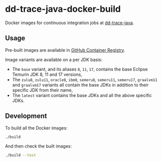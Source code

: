 
# dd-trace-java-docker-build

Docker images for continuous integration jobs at [dd-trace-java](https://github.com/datadog/dd-trace-java).

## Usage

Pre-built images are available in [GitHub Container Registry](https://github.com/DataDog/dd-trace-java-docker-build/pkgs/container/dd-trace-java-docker-build).

Image variants are available on a per JDK basis:
- The `base` variant, and its aliases `8`, `11`, `17`, contains the base Eclipse Temurin JDK 8, 11 and 17 versions,
- The `zulu8`, `zulu11`, `oracle8`, `ibm8`, `semeru8`, `semeru11`, `semeru17`, `graalvm11` and `graalvm17` variants all contain the base JDKs in addition to their specific JDK from their name,
- The `latest` variant contains the base JDKs and all the above specific JDKs.

## Development

To build all the Docker images:

```bash
./build
```

And then check the built images:

```bash
./build --test
```
